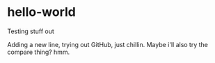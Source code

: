 # hello-world
Testing stuff out

Adding a new line, trying out GitHub, just chillin.
Maybe i'll also try the compare thing? hmm.
